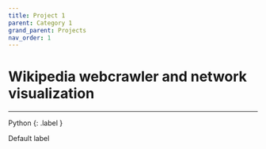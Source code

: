 ```yaml
---
title: Project 1
parent: Category 1
grand_parent: Projects
nav_order: 1
---
```


# Wikipedia webcrawler and network visualization
---

Python {: .label }

<p class="label">Default label</p>
